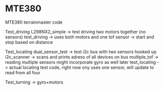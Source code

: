 # MTE380
 MTE380 terrainmaster code

Test_driving
  L298NX2_simple -> test driving two motors together (no sensors)
  test_driving -> uses both motors and one tof sensor -> start and stop based on distance 

Test_locating
  dual_sensor_test -> test i2c bus with two sensors hooked up
  i2c_scanner -> scans and prints adress of all devices on bus
  multiple_tof -> reading multiple sensors might incorporate gyro as well later
  test_locating -> actual locating test code, right now ony uses one sensor, will update to read from all four

Test_turning
  -> gyro+motors